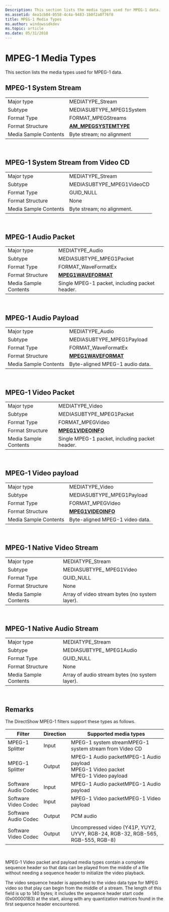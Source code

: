 ```yaml
---
Description: This section lists the media types used for MPEG-1 data.
ms.assetid: 4ea1cb84-0558-4c4a-9483-1b0f2a8f76f8
title: MPEG-1 Media Types
ms.author: windowssdkdev
ms.topic: article
ms.date: 05/31/2018
---
```


# MPEG-1 Media Types

This section lists the media types used for MPEG-1 data.

## MPEG-1 System Stream



|                       |                                                 |
|-----------------------|-------------------------------------------------|
| Major type            | MEDIATYPE\_Stream                               |
| Subtype               | MEDIASUBTYPE\_MPEG1System                       |
| Format Type           | FORMAT\_MPEGStreams                             |
| Format Structure      | [**AM\_MPEGSYSTEMTYPE**](/windows/desktop/api/mpegtype/ns-mpegtype-tagam_mpegsystemtype) |
| Media Sample Contents | Byte stream; no alignment                       |



 

## MPEG-1 System Stream from Video CD



|                       |                            |
|-----------------------|----------------------------|
| Major type            | MEDIATYPE\_Stream          |
| Subtype               | MEDIASUBTYPE\_MPEG1VideoCD |
| Format Type           | GUID\_NULL                 |
| Format Structure      | None                       |
| Media Sample Contents | Byte stream; no alignment. |



 

## MPEG-1 Audio Packet



|                       |                                                |
|-----------------------|------------------------------------------------|
| Major type            | MEDIATYPE\_Audio                               |
| Subtype               | MEDIASUBTYPE\_MPEG1Packet                      |
| Format Type           | FORMAT\_WaveFormatEx                           |
| Format Structure      | [**MPEG1WAVEFORMAT**](/windows/desktop/api/mmreg/ns-mmreg-mpeg1waveformat_tag)     |
| Media Sample Contents | Single MPEG-1 packet, including packet header. |



 

## MPEG-1 Audio Payload



|                       |                                            |
|-----------------------|--------------------------------------------|
| Major type            | MEDIATYPE\_Audio                           |
| Subtype               | MEDIASUBTYPE\_MPEG1Payload                 |
| Format Type           | FORMAT\_WaveFormatEx                       |
| Format Structure      | [**MPEG1WAVEFORMAT**](/windows/desktop/api/mmreg/ns-mmreg-mpeg1waveformat_tag) |
| Media Sample Contents | Byte-aligned MPEG-1 audio data.            |



 

## MPEG-1 Video Packet



|                       |                                                |
|-----------------------|------------------------------------------------|
| Major type            | MEDIATYPE\_Video                               |
| Subtype               | MEDIASUBTYPE\_MPEG1Packet                      |
| Format Type           | FORMAT\_MPEGVideo                              |
| Format Structure      | [**MPEG1VIDEOINFO**](/windows/desktop/api/amvideo/ns-amvideo-tagmpeg1videoinfo)       |
| Media Sample Contents | Single MPEG-1 packet, including packet header. |



 

## MPEG-1 Video payload



|                       |                                          |
|-----------------------|------------------------------------------|
| Major type            | MEDIATYPE\_Video                         |
| Subtype               | MEDIASUBTYPE\_MPEG1Payload               |
| Format Type           | FORMAT\_MPEGVideo                        |
| Format Structure      | [**MPEG1VIDEOINFO**](/windows/desktop/api/amvideo/ns-amvideo-tagmpeg1videoinfo) |
| Media Sample Contents | Byte-aligned MPEG-1 video data.          |



 

## MPEG-1 Native Video Stream



|                       |                                                |
|-----------------------|------------------------------------------------|
| Major type            | MEDIATYPE\_Stream                              |
| Subtype               | MEDIASUBTYPE\_ MPEG1Video                      |
| Format Type           | GUID\_NULL                                     |
| Format Structure      | None                                           |
| Media Sample Contents | Array of video stream bytes (no system layer). |



 

## MPEG-1 Native Audio Stream



|                       |                                                |
|-----------------------|------------------------------------------------|
| Major type            | MEDIATYPE\_Stream                              |
| Subtype               | MEDIASUBTYPE\_ MPEG1Audio                      |
| Format Type           | GUID\_NULL                                     |
| Format Structure      | None                                           |
| Media Sample Contents | Array of audio stream bytes (no system layer). |



 

## Remarks

The DirectShow MPEG-1 filters support these types as follows.



| Filter               | Direction | Supported media types                                                                                             |
|----------------------|-----------|-------------------------------------------------------------------------------------------------------------------|
| MPEG-1 Splitter      | Input     | MPEG-1 system streamMPEG-1 system stream from Video CD<br/>                                                 |
| MPEG-1 Splitter      | Output    | MPEG-1 Audio packetMPEG-1 Audio payload<br/> MPEG-1 Video packet<br/> MPEG-1 Video payload<br/> |
| Software Audio Codec | Input     | MPEG-1 Audio packetMPEG-1 Audio payload<br/>                                                                |
| Software Video Codec | Input     | MPEG-1 Video packetMPEG-1 Video payload<br/>                                                                |
| Software Audio Codec | Output    | PCM audio                                                                                                         |
| Software Video Codec | Output    | Uncompressed video (Y41P, YUY2, UYVY, RGB-24, RGB-32, RGB-565, RGB-555, RGB-8)                                    |



 

MPEG-1 Video packet and payload media types contain a complete sequence header so that data can be played from the middle of a file without needing a sequence header to initialize the video playback.

The video sequence header is appended to the video data type for MPEG video so that play can begin from the middle of a stream. The length of this field is up to 140 bytes; it includes the sequence header start code (0x000001B3) at the start, along with any quantization matrices found in the first sequence header encountered.

 

 




